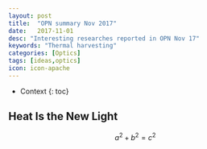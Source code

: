 ```yaml
---
layout: post
title:  "OPN summary Nov 2017"
date:   2017-11-01
desc: "Interesting researches reported in OPN Nov 17"
keywords: "Thermal harvesting"
categories: [Optics]
tags: [ideas,optics]
icon: icon-apache
---
```


* Context
{: toc}

## Heat Is the New Light

$$a^2 + b^2 = c^2$$


  

<style>
.page-container {max-width: 1000px}
</style>
